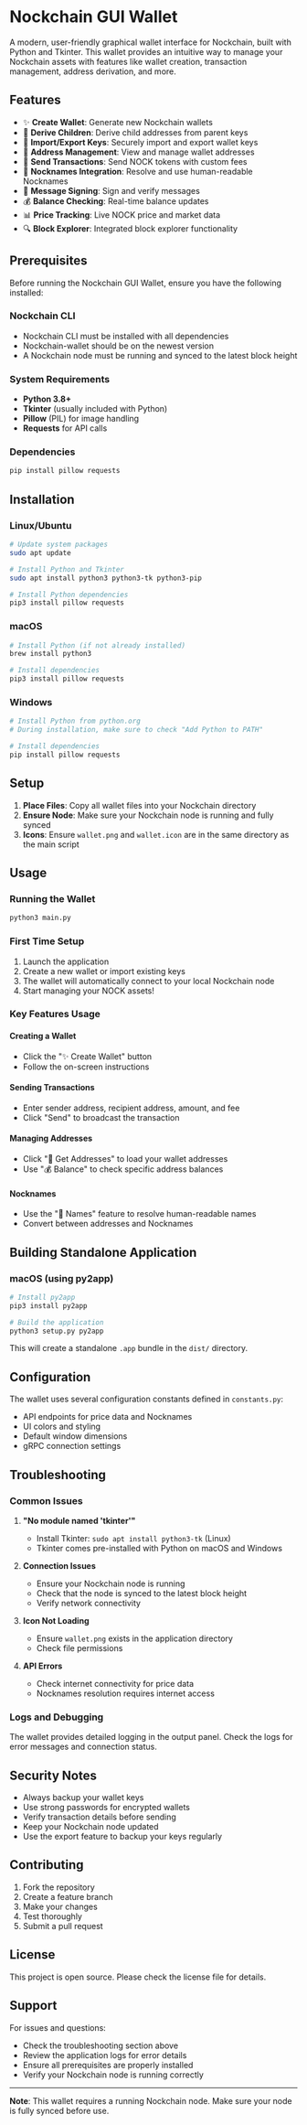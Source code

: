 # Nockchain GUI Wallet

A modern, user-friendly graphical wallet interface for Nockchain, built with Python and Tkinter. This wallet provides an intuitive way to manage your Nockchain assets with features like wallet creation, transaction management, address derivation, and more.

## Features

- ✨ **Create Wallet**: Generate new Nockchain wallets
- 🧬 **Derive Children**: Derive child addresses from parent keys
- 📂 **Import/Export Keys**: Securely import and export wallet keys
- 🔑 **Address Management**: View and manage wallet addresses
- 💸 **Send Transactions**: Send NOCK tokens with custom fees
- 👨 **Nocknames Integration**: Resolve and use human-readable Nocknames
- 📝 **Message Signing**: Sign and verify messages
- 💰 **Balance Checking**: Real-time balance updates
- 📊 **Price Tracking**: Live NOCK price and market data
- 🔍 **Block Explorer**: Integrated block explorer functionality

## Prerequisites

Before running the Nockchain GUI Wallet, ensure you have the following installed:

### Nockchain CLI

- Nockchain CLI must be installed with all dependencies
- Nockchain-wallet should be on the newest version
- A Nockchain node must be running and synced to the latest block height

### System Requirements

- **Python 3.8+**
- **Tkinter** (usually included with Python)
- **Pillow** (PIL) for image handling
- **Requests** for API calls

### Dependencies

```bash
pip install pillow requests
```

## Installation

### Linux/Ubuntu

```bash
# Update system packages
sudo apt update

# Install Python and Tkinter
sudo apt install python3 python3-tk python3-pip

# Install Python dependencies
pip3 install pillow requests
```

### macOS

```bash
# Install Python (if not already installed)
brew install python3

# Install dependencies
pip3 install pillow requests
```

### Windows

```bash
# Install Python from python.org
# During installation, make sure to check "Add Python to PATH"

# Install dependencies
pip install pillow requests
```

## Setup

1. **Place Files**: Copy all wallet files into your Nockchain directory
2. **Ensure Node**: Make sure your Nockchain node is running and fully synced
3. **Icons**: Ensure `wallet.png` and `wallet.icon` are in the same directory as the main script

## Usage

### Running the Wallet

```bash
python3 main.py
```

### First Time Setup

1. Launch the application
2. Create a new wallet or import existing keys
3. The wallet will automatically connect to your local Nockchain node
4. Start managing your NOCK assets!

### Key Features Usage

#### Creating a Wallet

- Click the "✨ Create Wallet" button
- Follow the on-screen instructions

#### Sending Transactions

- Enter sender address, recipient address, amount, and fee
- Click "Send" to broadcast the transaction

#### Managing Addresses

- Click "🔑 Get Addresses" to load your wallet addresses
- Use "💰 Balance" to check specific address balances

#### Nocknames

- Use the "👨 Names" feature to resolve human-readable names
- Convert between addresses and Nocknames

## Building Standalone Application

### macOS (using py2app)

```bash
# Install py2app
pip3 install py2app

# Build the application
python3 setup.py py2app
```

This will create a standalone `.app` bundle in the `dist/` directory.

## Configuration

The wallet uses several configuration constants defined in `constants.py`:

- API endpoints for price data and Nocknames
- UI colors and styling
- Default window dimensions
- gRPC connection settings

## Troubleshooting

### Common Issues

1. **"No module named 'tkinter'"**

   - Install Tkinter: `sudo apt install python3-tk` (Linux)
   - Tkinter comes pre-installed with Python on macOS and Windows

2. **Connection Issues**

   - Ensure your Nockchain node is running
   - Check that the node is synced to the latest block height
   - Verify network connectivity

3. **Icon Not Loading**

   - Ensure `wallet.png` exists in the application directory
   - Check file permissions

4. **API Errors**
   - Check internet connectivity for price data
   - Nocknames resolution requires internet access

### Logs and Debugging

The wallet provides detailed logging in the output panel. Check the logs for error messages and connection status.

## Security Notes

- Always backup your wallet keys
- Use strong passwords for encrypted wallets
- Verify transaction details before sending
- Keep your Nockchain node updated
- Use the export feature to backup your keys regularly

## Contributing

1. Fork the repository
2. Create a feature branch
3. Make your changes
4. Test thoroughly
5. Submit a pull request

## License

This project is open source. Please check the license file for details.

## Support

For issues and questions:

- Check the troubleshooting section above
- Review the application logs for error details
- Ensure all prerequisites are properly installed
- Verify your Nockchain node is running correctly

---

**Note**: This wallet requires a running Nockchain node. Make sure your node is fully synced before use.
